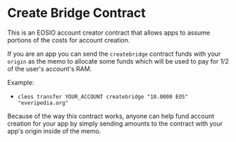 # Create Bridge Contract

This is an EOSIO account creator contract that allows apps to assume portions of the costs for account creation.

If you are an app you can send the `createbridge` contract funds with your `origin` as the memo to allocate some funds which
will be used to pay for 1/2 of the user's account's RAM.

Example:
- `cleos transfer YOUR_ACCOUNT createbridge "10.0000 EOS" "everipedia.org"`

Because of the way this contract works, anyone can help fund account creation for your app by simply sending amounts
to the contract with your app's origin inside of the memo.

